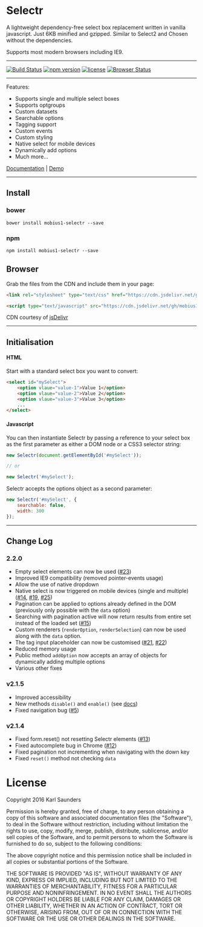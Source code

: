 # Selectr

A lightweight dependency-free select box replacement written in vanilla javascript. Just 6KB minified and gzipped. Similar to Select2 and Chosen without the dependencies.

Supports most modern browsers including IE9.

---

[![Build Status](https://travis-ci.org/Mobius1/Selectr.svg?branch=master)](https://travis-ci.org/Mobius1/Selectr) [![npm version](https://badge.fury.io/js/mobius1-selectr.svg)](https://badge.fury.io/js/mobius1-selectr) [![license](https://img.shields.io/github/license/mashape/apistatus.svg)](https://github.com/Mobius1/Selectr/blob/master/LICENSE) [![Browser Status](https://badges.herokuapp.com/browsers?firefox=26&iexplore=9&microsoftedge=12&opera=12&safari=5.1&googlechrome=53)](https://saucelabs.com/u/wml-little-loader)

---


Features:

* Supports single and multiple select boxes
* Supports optgroups
* Custom datasets
* Searchable options
* Tagging support
* Custom events
* Custom styling
* Native select for mobile devices
* Dynamically add options
* Much more...

[Documentation](https://github.com/Mobius1/Selectr/wiki) | [Demo](http://codepen.io/Mobius1/full/jBqpze/)

---

## Install

### bower

```
bower install mobius1-selectr --save
```

### npm

```
npm install mobius1-selectr --save
```

## Browser

Grab the files from the CDN and include them in your page:

```html
<link rel="stylesheet" type="text/css" href="https://cdn.jsdelivr.net/gh/mobius1/selectr@latest/dist/selectr.min.css">

<script type="text/javascript" src="https://cdn.jsdelivr.net/gh/mobius1/selectr@latest/dist/selectr.min.js"></script>
```

CDN courtesy of [jsDelivr](http://www.jsdelivr.com/)

---

## Initialisation

#### HTML

Start with a standard select box you want to convert:

```html
<select id="mySelect">
	<option vlaue="value-1">Value 1</option>
	<option vlaue="value-2">Value 2</option>
	<option vlaue="value-3">Value 3</option>
	...
</select>
```

#### Javascript

You can then instantiate Selectr by passing a reference to your select box as the first parameter as either a DOM node or a CSS3 selector string:

```javascript
new Selectr(document.getElementById('#mySelect'));

// or

new Selectr('#mySelect');
```

Selectr accepts the options object as a second parameter:

```javascript
new Selectr('#mySelect', {
	searchable: false,
	width: 300
});
```

---

## Change Log

### 2.2.0
* Empty select elements can now be used ([#23](https://github.com/Mobius1/Selectr/issues/23))
* Improved IE9 compatibility (removed pointer-events usage)
* Allow the use of native dropdown
* Native select is now triggered on mobile devices (single and multiple) ([#14](https://github.com/Mobius1/Selectr/issues/14), [#19](https://github.com/Mobius1/Selectr/issues/19), [#25](https://github.com/Mobius1/Selectr/issues/25))
* Pagination can be applied to options already defined in the DOM (previously only possible with the `data` option)
* Searching with pagination active will now return results from entire set instead of the loaded set ([#15](https://github.com/Mobius1/Selectr/issues/15))
* Custom renderers (`renderOption`, `renderSelection`) can now be used along with the `data` option.
* The tag input placeholder can now be customised ([#21](https://github.com/Mobius1/Selectr/issues/21), [#22](https://github.com/Mobius1/Selectr/issues/22))
* Reduced memory usage
* Public method `addOption` now accepts an array of objects for dynamically adding multiple options
* Various other fixes

### v2.1.5
* Improved accessibility
* New methods `disable()` and `enable()` (see [docs](http://mobius.ovh/docs/selectr/pages/functions))
* Fixed navigation bug ([#5](https://github.com/Mobius1/Selectr/issues/5))

### v2.1.4
* Fixed form.reset() not resetting Selectr elements ([#13](https://github.com/Mobius1/Selectr/issues/13))
* Fixed autocomplete bug in Chrome ([#12](https://github.com/Mobius1/Selectr/issues/12))
* Fixed pagination not incrementing when navigating with the down key
* Fixed `reset()` method not checking `data`

# License

Copyright 2016 Karl Saunders

Permission is hereby granted, free of charge, to any person obtaining a copy of this software and associated documentation files (the "Software"), to deal in the Software without restriction, including without limitation the rights to use, copy, modify, merge, publish, distribute, sublicense, and/or sell copies of the Software, and to permit persons to whom the Software is furnished to do so, subject to the following conditions:

The above copyright notice and this permission notice shall be included in all copies or substantial portions of the Software.

THE SOFTWARE IS PROVIDED "AS IS", WITHOUT WARRANTY OF ANY KIND, EXPRESS OR IMPLIED, INCLUDING BUT NOT LIMITED TO THE WARRANTIES OF MERCHANTABILITY, FITNESS FOR A PARTICULAR PURPOSE AND NONINFRINGEMENT. IN NO EVENT SHALL THE AUTHORS OR COPYRIGHT HOLDERS BE LIABLE FOR ANY CLAIM, DAMAGES OR OTHER LIABILITY, WHETHER IN AN ACTION OF CONTRACT, TORT OR OTHERWISE, ARISING FROM, OUT OF OR IN CONNECTION WITH THE SOFTWARE OR THE USE OR OTHER DEALINGS IN THE SOFTWARE.
